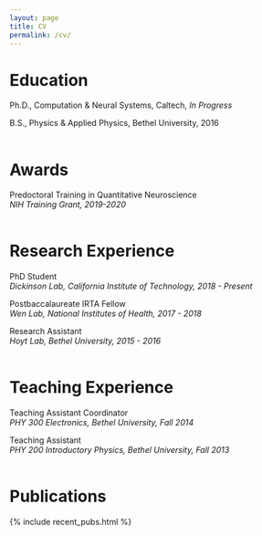 ```yaml
---
layout: page
title: CV
permalink: /cv/
---
```


<style>
table, th, td{
    border:none !important;
}
</style>

# Education
Ph.D., Computation & Neural Systems, Caltech, *In Progress*

B.S., Physics & Applied Physics, Bethel University, 2016
<br/><br/>

# Awards
Predoctoral Training in Quantitative Neuroscience  
*NIH Training Grant, 2019-2020*
<br/><br/>

# Research Experience
PhD Student  
*Dickinson Lab, California Institute of Technology, 2018 - Present*

Postbaccalaureate IRTA Fellow  
*Wen Lab, National Institutes of Health, 2017 - 2018*

Research Assistant  
*Hoyt Lab, Bethel University, 2015 - 2016*
<br/><br/>

# Teaching Experience
Teaching Assistant Coordinator  
*PHY 300 Electronics, Bethel University, Fall 2014*

Teaching Assistant  
*PHY 200 Introductory Physics, Bethel University, Fall 2013*
<br/><br/>

# Publications
{% include recent_pubs.html %}

<!-- This is the base Jekyll theme. You can find out more info about customizing your Jekyll theme, as well as basic Jekyll usage documentation at [jekyllrb.com](https://jekyllrb.com/)

You can find the source code for Minima at GitHub:
[jekyll][jekyll-organization] /
[minima](https://github.com/jekyll/minima)

You can find the source code for Jekyll at GitHub:
[jekyll][jekyll-organization] /
[jekyll](https://github.com/jekyll/jekyll)


[jekyll-organization]: https://github.com/jekyll -->
